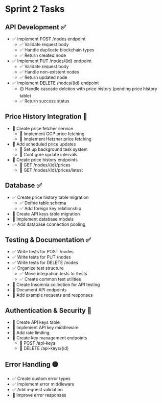 # Sprint 2 Tasks

## API Development ✅
- ✅ Implement POST /nodes endpoint
  - ✅ Validate request body
  - ✅ Handle duplicate blockchain types
  - ✅ Return created node
- ✅ Implement PUT /nodes/{id} endpoint
  - ✅ Validate request body
  - ✅ Handle non-existent nodes
  - ✅ Return updated node
- ✅ Implement DELETE /nodes/{id} endpoint
  - 🟡 Handle cascade deletion with price history (pending price history table)
  - ✅ Return success status

## Price History Integration 🔴
- 🔴 Create price fetcher service
  - 🔴 Implement GCP price fetching
  - 🔴 Implement Hetzner price fetching
- 🔴 Add scheduled price updates
  - 🔴 Set up background task system
  - 🔴 Configure update intervals
- 🔴 Create price history endpoints
  - 🔴 GET /nodes/{id}/prices
  - 🔴 GET /nodes/{id}/prices/latest

## Database ✅
- ✅ Create price history table migration
  - ✅ Define table schema
  - ✅ Add foreign key relationship
- 🔴 Create API keys table migration
- 🔴 Implement database models
- ✅ Add database connection pooling

## Testing & Documentation ✅
- ✅ Write tests for POST /nodes
- ✅ Write tests for PUT /nodes
- ✅ Write tests for DELETE /nodes
- ✅ Organize test structure
  - ✅ Move integration tests to /tests
  - ✅ Create common test utilities
- 🔴 Create Insomnia collection for API testing
- 🔴 Document API endpoints
- 🔴 Add example requests and responses

## Authentication & Security 🔴
- 🔴 Create API keys table
- 🔴 Implement API key middleware
- 🔴 Add rate limiting
- 🔴 Create key management endpoints
  - 🔴 POST /api-keys
  - 🔴 DELETE /api-keys/{id}

## Error Handling 🟡
- ✅ Create custom error types
- ✅ Implement error middleware
- ✅ Add request validation
- 🔴 Improve error responses 